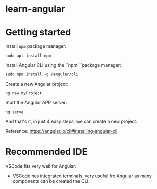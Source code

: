 # learn-angular

# Getting started

Install ``npm`` package manager:

```
sudo apt install npm
```

Install Angular CLI using the ``npm```package manager:

```
sudo npm install -g @angular/cli
```

Create a new Angular project:

```
ng new myProject
```

Start the Angular APP server:

```
ng serve
```

And that's it, in just 4 easy steps, we can create a new project.

Reference:
https://angular.io/cli#installing-angular-cli

# Recommended IDE

VSCode fits very well for Angular:
- VSCode has integrated terminals, very useful fro Angular as many components can be created the CLI.
